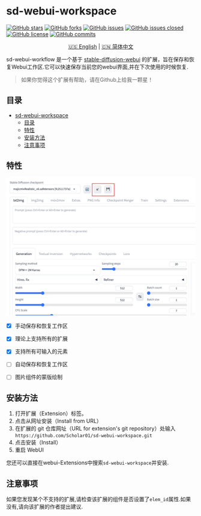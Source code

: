 # sd-webui-workspace

[![GitHub stars](https://img.shields.io/github/stars/Scholar01/sd-webui-workspace?style=flat-square)](https://github.com/Scholar01/sd-webui-workspace/stargazers)
[![GitHub forks](https://img.shields.io/github/forks/Scholar01/sd-webui-workspace?style=flat-square)](https://github.com/Scholar01/sd-webui-workspace/network/members)
[![GitHub issues](https://img.shields.io/github/issues/Scholar01/sd-webui-workspace?style=flat-square)](https://github.com/Scholar01/sd-webui-workspace/issues)
[![GitHub issues closed](https://img.shields.io/github/issues-closed/Scholar01/sd-webui-workspace?style=flat-square)](https://github.com/Scholar01/sd-webui-workspace/issues?q=is%3Aissue+is%3Aclosed)
[![GitHub license](https://img.shields.io/github/license/Scholar01/sd-webui-workspace?style=flat-square)](https://github.com/Scholar01/sd-webui-workspace/blob/master/LICENSE.md)
[![GitHub commits](https://img.shields.io/github/last-commit/Scholar01/sd-webui-workspace?style=flat-square)](https://github.com/Scholar01/sd-webui-workspace/commits/main)


<div align="center">

[🇺🇸 English](README.MD) | [🇨🇳 简体中文](README_CN.MD) 

</div>


sd-webui-workflow 是一个基于 [stable-diffusion-webui](https://github.com/AUTOMATIC1111/stable-diffusion-webui)
的扩展，旨在保存和恢复Webui工作区.它可以快速保存当前您的webui界面,并在下次使用的时候恢复.





> 如果你觉得这个扩展有帮助，请在Github上给我一颗星！




## 目录


- [sd-webui-workspace](#sd-webui-workspace)
  - [目录](#目录)
  - [特性](#特性)
  - [安装方法](#安装方法)
  - [注意事项](#注意事项)

## 特性

![img.png](doc/1.png)


- [X] 手动保存和恢复工作区
- [X] 理论上支持所有的扩展
- [X] 支持所有可输入的元素
- [ ] 自动保存和恢复工作区
- [ ] 图片组件的蒙版绘制


## 安装方法

1. 打开扩展（Extension）标签。
2. 点击从网址安装（Install from URL）
3. 在扩展的 git 仓库网址（URL for extension's git repository）处输入 `https://github.com/Scholar01/sd-webui-workspace.git`
4. 点击安装（Install）
5. 重启 WebUI

您还可以直接在webui-Extensions中搜索`sd-webui-workspace`并安装.



## 注意事项

如果您发现某个不支持的扩展,请检查该扩展的组件是否设置了`elem_id`属性.如果没有,请向该扩展的作者提出建议.

